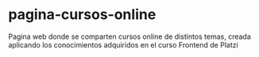 # pagina-cursos-online
Pagina web donde se comparten cursos online de distintos temas, creada aplicando los conocimientos adquiridos en el curso Frontend de Platzi
